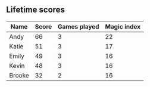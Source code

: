 ## Lifetime scores

Name | Score | Games played | Magic index
-|-|-|-
Andy | 66 | 3 | 22
Katie | 51 | 3 | 17
Emily | 49 | 3 | 16
Kevin | 48 | 3 | 16
Brooke | 32 | 2 | 16

